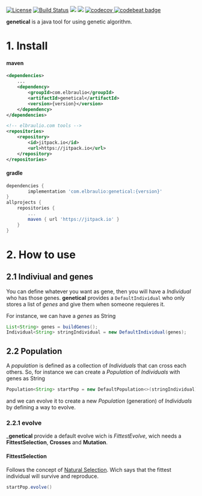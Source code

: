 [![License](https://img.shields.io/badge/license-MIT-green.svg)](https://github.com/elbraulio/genetical/blob/master/LICENSE) [![Build Status](https://travis-ci.org/elbraulio/genetical.svg?branch=master)](https://travis-ci.org/elbraulio/genetical) [![](https://jitpack.io/v/com.elbraulio/genetical.svg)](https://jitpack.io/#com.elbraulio/genetical) [![](https://img.shields.io/badge/javadocs-ok-green.svg)](https://jitpack.io/com/elbraulio/genetical/latest/javadoc/) [![codecov](https://codecov.io/gh/elbraulio/genetical/branch/master/graph/badge.svg) ](https://codecov.io/gh/elbraulio/genetical) [![codebeat badge](https://codebeat.co/badges/8a7c33db-0a64-4518-98bb-25e99e4c1db1)](https://codebeat.co/projects/github-com-elbraulio-genetical-master)



__genetical__ is a java tool for using genetic algorithm.

# 1. Install

#### maven

```xml
<dependencies>
    ...
    <dependency>
        <groupId>com.elbraulio</groupId>
        <artifactId>genetical</artifactId>
        <version>{version}</version>
    </dependency>
</dependencies>

<!-- elbraulio.com tools -->
<repositories>
	<repository>
	    <id>jitpack.io</id>
	    <url>https://jitpack.io</url>
	</repository>
</repositories>
```



#### gradle

```groovy
dependencies {
        implementation 'com.elbraulio:genetical:{version}'
}
allprojects {
	repositories {
		...
		maven { url 'https://jitpack.io' }
	}
}
```

# 2. How to use

## 2.1 Indiviual and genes

You can define whatever you want as gene, then you will have a _Individual_ who has those genes. __genetical__ provides a `DefaultIndividual` who only stores a list of _genes_ and give them when someone requieres it.

For instance, we can have a _genes_ as String

```java
List<String> genes = buildGenes();
Individual<String> stringIndividual = new DefaultIndividual(genes);
```

## 2.2 Population

A _population_ is defined as a collection of _Individuals_ that can cross each others. So, for instance we can create a _Population_ of _Individuals_ with genes as String

```java
Population<String> startPop = new DefaultPopulation<>(stringIndividual);
```

and we can evolve it to create a new _Population_ (generation) of _Individuals_ by defining a way to evolve.

### 2.2.1 evolve

___genetical__ provide a default evolve wich is _FittestEvolve_, wich needs a __FittestSelection__, __Crosses__ and __Mutation__.

#### FittestSelection

Follows the concept of [Natural Selection](https://en.wikipedia.org/wiki/Natural_selection). Wich says that the fittest individual will survive and reproduce.



```java
startPop.evolve()
```


